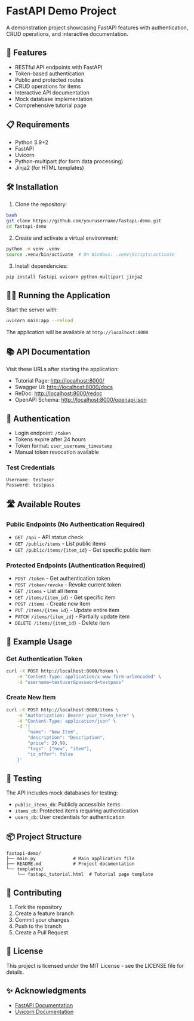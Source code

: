 # FastAPI Demo Project

A demonstration project showcasing FastAPI features with authentication, CRUD operations, and interactive documentation.

## 🚀 Features

- RESTful API endpoints with FastAPI
- Token-based authentication
- Public and protected routes
- CRUD operations for items
- Interactive API documentation
- Mock database implementation
- Comprehensive tutorial page

## 📋 Requirements

- Python 3.9+2
- FastAPI
- Uvicorn
- Python-multipart (for form data processing)
- Jinja2 (for HTML templates)

## 🛠 Installation

1. Clone the repository:

```bash
bash
git clone https://github.com/yourusername/fastapi-demo.git
cd fastapi-demo
```

2. Create and activate a virtual environment:

```bash
python -m venv .venv
source .venv/bin/activate  # On Windows: .venv\Scripts\activate
```

3. Install dependencies:

```bash
pip install fastapi uvicorn python-multipart jinja2
```

## 🏃‍♂️ Running the Application

Start the server with:

```bash
uvicorn main:app --reload
```

The application will be available at `http://localhost:8000`

## 📚 API Documentation

Visit these URLs after starting the application:

- Tutorial Page: [http://localhost:8000/](http://localhost:8000/)
- Swagger UI: [http://localhost:8000/docs](http://localhost:8000/docs)
- ReDoc: [http://localhost:8000/redoc](http://localhost:8000/redoc)
- OpenAPI Schema: [http://localhost:8000/openapi.json](http://localhost:8000/openapi.json)

## 🔑 Authentication

- Login endpoint: `/token`
- Tokens expire after 24 hours
- Token format: `user_username_timestamp`
- Manual token revocation available

### Test Credentials

```
Username: testuser
Password: testpass
```

## 🛣 Available Routes

### Public Endpoints (No Authentication Required)

- `GET /api` - API status check
- `GET /public/items` - List public items
- `GET /public/items/{item_id}` - Get specific public item

### Protected Endpoints (Authentication Required)

- `POST /token` - Get authentication token
- `POST /token/revoke` - Revoke current token
- `GET /items` - List all items
- `GET /items/{item_id}` - Get specific item
- `POST /items` - Create new item
- `PUT /items/{item_id}` - Update entire item
- `PATCH /items/{item_id}` - Partially update item
- `DELETE /items/{item_id}` - Delete item

## 📝 Example Usage

### Get Authentication Token

```bash
curl -X POST http://localhost:8000/token \
    -H "Content-Type: application/x-www-form-urlencoded" \
    -d "username=testuser&password=testpass"
```

### Create New Item

```bash
curl -X POST http://localhost:8000/items \
    -H "Authorization: Bearer your_token_here" \
    -H "Content-Type: application/json" \
    -d '{
        "name": "New Item",
        "description": "Description",
        "price": 29.99,
        "tags": ["new", "item"],
        "is_offer": false
    }'
```

## 🧪 Testing

The API includes mock databases for testing:

- `public_items_db`: Publicly accessible items
- `items_db`: Protected items requiring authentication
- `users_db`: User credentials for authentication

## 📦 Project Structure

```
fastapi-demo/
├── main.py              # Main application file
├── README.md            # Project documentation
└── templates/
    └── fastapi_tutorial.html  # Tutorial page template
```

## 🤝 Contributing

1. Fork the repository
2. Create a feature branch
3. Commit your changes
4. Push to the branch
5. Create a Pull Request

## 📄 License

This project is licensed under the MIT License - see the LICENSE file for details.

## ✨ Acknowledgments

- [FastAPI Documentation](https://fastapi.tiangolo.com/)
- [Uvicorn Documentation](https://www.uvicorn.org/)
